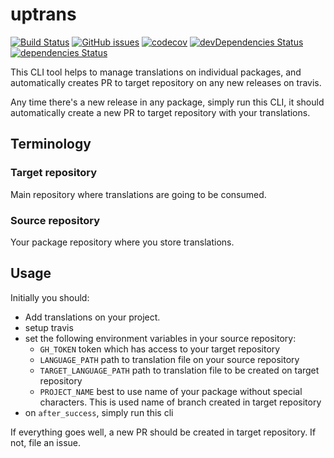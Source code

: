 # uptrans

[![Build Status](https://travis-ci.com/crazyfactory/uptrans.svg)](https://travis-ci.com/crazyfactory/uptrans)
[![GitHub issues](https://img.shields.io/github/issues/crazyfactory/uptrans.svg)](https://github.com/crazyfactory/uptrans/issues)
[![codecov](https://codecov.io/gh/crazyfactory/uptrans/branch/master/graph/badge.svg)](https://codecov.io/gh/crazyfactory/uptrans)
[![devDependencies Status](https://david-dm.org/crazyfactory/uptrans/dev-status.svg)](https://david-dm.org/crazyfactory/uptrans?type=dev)
[![dependencies Status](https://david-dm.org/crazyfactory/uptrans/status.svg)](https://david-dm.org/crazyfactory/uptrans)

This CLI tool helps to manage translations on individual packages,
and automatically creates PR to target repository on any new releases on travis.

Any time there's a new release in any package, simply run this CLI, it should automatically create a new PR to target repository with your translations.

## Terminology
### Target repository
Main repository where translations are going to be consumed.

### Source repository
Your package repository where you store translations.

## Usage

Initially you should:

- Add translations on your project.
- setup travis
- set the following environment variables in your source repository:
  - `GH_TOKEN` token which has access to your target repository
  - `LANGUAGE_PATH` path to translation file on your source repository
  - `TARGET_LANGUAGE_PATH` path to translation file to be created on target repository
  - `PROJECT_NAME` best to use name of your package without special characters. This is used name of branch created in target repository
- on `after_success`, simply run this cli

If everything goes well, a new PR should be created in target repository. If not, file an issue.
